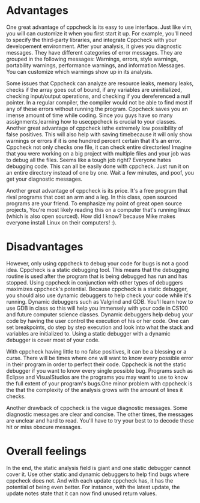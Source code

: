 Advantages
===========
One great advantage of cppcheck is its easy to use interface. Just like vim, 
you will can  customize it when you first start it up. For example, you'll
need to specify the third-party libraries, and integrate Cppcheck with your 
developement environment. After your analysis, it gives you diagnostic messages. 
They have different categories of error messages. They are grouped in the following
messages: Warnings, errors, style warnings, portability warnings, performance warnings,
and information Messages. You can customize which warnings show up in its analysis.

Some issues that Cppcheck can analyze are resource leaks, memory leaks, 
checks if the array goes out of bound, if any variables are uninitialized,
checking input/output operations, and checking if you dereferenced a null
pointer. In a regular compiler, the compiler would not be able to find most
if any of these errors without running the program. Cppcheck saves you an imense amount 
of time while coding. Since you guys have so many assignments,learning how to usecppcheck 
is crucial to your classes. Another great advantage of cppcheck isthe extremely low 
possibility of false positives. This will also help with saving timebecause it will only 
show warnings or errors if it is one hundred percent certain that it's an error. 
Cppcheck not only checks one file, it can check entire directories! Imagine that you 
were working on a big project with multiple files and your job was to debug all the files.
Seems like a tough job right? Everyone hates debugging code. This can all be easily done
with cppcheck. Just run it on an entire directory instead of one by one. Wait a few minutes,
and poof, you get your diagnostic messages. 

Another great advantage of cppcheck is its price. It's a free program that rival 
programs that cost an arm and a leg. In this class, open sourced programs are your friend.
To emphasize my point of great open source projects, You're most likely reading this on a 
computer that's running linux (which is also open sourced). How did I know? because Mike 
makes everyone install Linux on their computers! :).

Disadvantages
===========
However, only using cppcheck to debug your code for bugs is not a good idea. Cppcheck
is a static debugging tool. This means that the debugging routine is used after the program
that is being debugged has run and has stopped. Using cppcheck in conjunction with other 
types of debuggers maximizes cppcheck's potential. Because cppcheck is a static debugger,
you should also use dynamic debuggers to help check your code while it's running. Dynamic debuggers
such as Valgrind and GDB. You'll learn how to use GDB in class so this will help you immensely
with your code in CS100 and future computer science classes. Dynamic debuggers help debug your 
code by having the user control the execution of his or her code. One can set breakpoints, do
step by step execution and look into what the stack and variables are initialized to. Using 
a static debugger with a dynamic debugger is cover most of your code.
	    
With cppcheck having little to no false positives, it can be a blessing or a curse. There will
be times where one will want to know every possible error in their program in order to perfect their code. 
Cppcheck is not the static debugger if you want to know every single possible bug. Programs such 
as Eclipse and VisualStudios are the programs you may want to use to know the full extent of your 
program's bugs.One minor problem with cppcheck is the that the complexity of the analysis grows 
with the amount of lines it checks.

Another drawback of cppcheck is the vague diagnostic messages. Some diagnostic messages are clear and
concise. The other times, the messages are unclear and hard to read. You'll have to try your best to 
to decode these hit or miss obscure messages.

Overall feelings
=================
In the end, the static analysis field is giant and one static debugger cannot cover it. Use other static
and dynamic debuggers to help find bugs where cppcheck does not. And with each update cppcheck has, it 
has the potential of being even better. For instance, with the latest update, the update notes state that it can now 
find unused return values.
